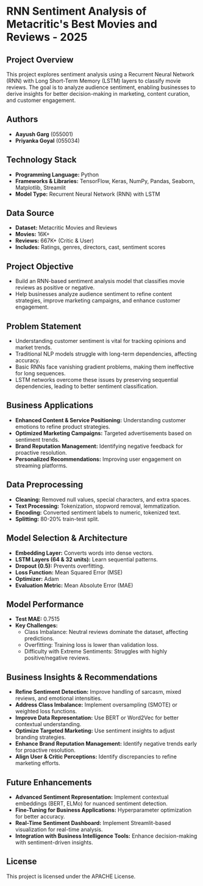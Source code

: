# RNN Sentiment Analysis of Metacritic's Best Movies and Reviews - 2025

## Project Overview
This project explores sentiment analysis using a Recurrent Neural Network (RNN) with Long Short-Term Memory (LSTM) layers to classify movie reviews. The goal is to analyze audience sentiment, enabling businesses to derive insights for better decision-making in marketing, content curation, and customer engagement.

## Authors
- **Aayush Garg** (055001)
- **Priyanka Goyal** (055034)

## Technology Stack
- **Programming Language:** Python
- **Frameworks & Libraries:** TensorFlow, Keras, NumPy, Pandas, Seaborn, Matplotlib, Streamlit
- **Model Type:** Recurrent Neural Network (RNN) with LSTM

## Data Source
- **Dataset:** Metacritic Movies and Reviews
- **Movies:** 16K+
- **Reviews:** 667K+ (Critic & User)
- **Includes:** Ratings, genres, directors, cast, sentiment scores

## Project Objective
- Build an RNN-based sentiment analysis model that classifies movie reviews as positive or negative.
- Help businesses analyze audience sentiment to refine content strategies, improve marketing campaigns, and enhance customer engagement.

## Problem Statement
- Understanding customer sentiment is vital for tracking opinions and market trends.
- Traditional NLP models struggle with long-term dependencies, affecting accuracy.
- Basic RNNs face vanishing gradient problems, making them ineffective for long sequences.
- LSTM networks overcome these issues by preserving sequential dependencies, leading to better sentiment classification.

## Business Applications
- **Enhanced Content & Service Positioning:** Understanding customer emotions to refine product strategies.
- **Optimized Marketing Campaigns:** Targeted advertisements based on sentiment trends.
- **Brand Reputation Management:** Identifying negative feedback for proactive resolution.
- **Personalized Recommendations:** Improving user engagement on streaming platforms.

## Data Preprocessing
- **Cleaning:** Removed null values, special characters, and extra spaces.
- **Text Processing:** Tokenization, stopword removal, lemmatization.
- **Encoding:** Converted sentiment labels to numeric, tokenized text.
- **Splitting:** 80-20% train-test split.

## Model Selection & Architecture
- **Embedding Layer:** Converts words into dense vectors.
- **LSTM Layers (64 & 32 units):** Learn sequential patterns.
- **Dropout (0.5):** Prevents overfitting.
- **Loss Function:** Mean Squared Error (MSE)
- **Optimizer:** Adam
- **Evaluation Metric:** Mean Absolute Error (MAE)

## Model Performance
- **Test MAE:** 0.7515
- **Key Challenges:**
  - Class Imbalance: Neutral reviews dominate the dataset, affecting predictions.
  - Overfitting: Training loss is lower than validation loss.
  - Difficulty with Extreme Sentiments: Struggles with highly positive/negative reviews.

## Business Insights & Recommendations
- **Refine Sentiment Detection:** Improve handling of sarcasm, mixed reviews, and emotional intensities.
- **Address Class Imbalance:** Implement oversampling (SMOTE) or weighted loss functions.
- **Improve Data Representation:** Use BERT or Word2Vec for better contextual understanding.
- **Optimize Targeted Marketing:** Use sentiment insights to adjust branding strategies.
- **Enhance Brand Reputation Management:** Identify negative trends early for proactive resolution.
- **Align User & Critic Perceptions:** Identify discrepancies to refine marketing efforts.

## Future Enhancements
- **Advanced Sentiment Representation:** Implement contextual embeddings (BERT, ELMo) for nuanced sentiment detection.
- **Fine-Tuning for Business Applications:** Hyperparameter optimization for better accuracy.
- **Real-Time Sentiment Dashboard:** Implement Streamlit-based visualization for real-time analysis.
- **Integration with Business Intelligence Tools:** Enhance decision-making with sentiment-driven insights.


## License
This project is licensed under the APACHE License.
